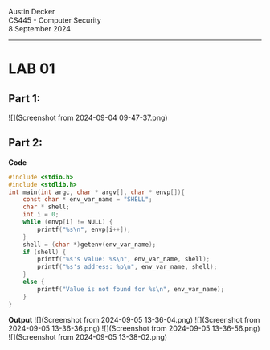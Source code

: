 Austin Decker  
CS445 - Computer Security  
8 September 2024  

---
# LAB 01

## Part 1:
![](Screenshot from 2024-09-04 09-47-37.png)

## Part 2:
**Code**
```c
#include <stdio.h>
#include <stdlib.h>
int main(int argc, char * argv[], char * envp[]){
    const char * env_var_name = "SHELL";
    char * shell;
    int i = 0;
    while (envp[i] != NULL) {
        printf("%s\n", envp[i++]);
    }
    shell = (char *)getenv(env_var_name);
    if (shell) {
        printf("%s's value: %s\n", env_var_name, shell);
        printf("%s's address: %p\n", env_var_name, shell);
    }
    else {
        printf("Value is not found for %s\n", env_var_name);
    }
}
```
**Output**
![](Screenshot from 2024-09-05 13-36-04.png)
![](Screenshot from 2024-09-05 13-36-36.png)
![](Screenshot from 2024-09-05 13-36-56.png)
![](Screenshot from 2024-09-05 13-38-02.png)

